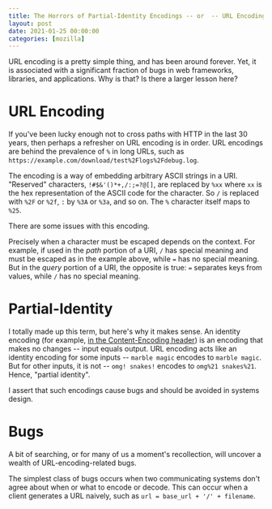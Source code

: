 ```yaml
---
title: The Horrors of Partial-Identity Encodings -- or  -- URL Encoding Is Hard
layout: post
date: 2021-01-25 00:00:00
categories: [mozilla]
---
```


URL encoding is a pretty simple thing, and has been around forever.
Yet, it is associated with a significant fraction of bugs in web frameworks, libraries, and applications.
Why is that?
Is there a larger lesson here?

# URL Encoding

If you've been lucky enough not to cross paths with HTTP in the last 30 years, then perhaps a refresher on URL encoding is in order.
URL encodings are behind the prevalence of `%` in long URLs, such as `https://example.com/download/test%2Flogs%2Fdebug.log`.

The encoding is a way of embedding arbitrary ASCII strings in a URI.
"Reserved" characters, `!#$&'()*+,/:;=?@[]`, are replaced by `%xx` where `xx` is the hex representation of the ASCII code for the character.
So `/` is replaced with `%2F` or `%2f`, `:` by `%3A` or `%3a`, and so on.
The `%` character itself maps to `%25`.

There are some issues with this encoding.

Precisely when a character must be escaped depends on the context.
For example, if used in the _path_ portion of a URI, `/` has special meaning and must be escaped as in the example above, while `=` has no special meaning.
But in the _query_ portion of a URI, the opposite is true: `=` separates keys from values, while `/` has no special meaning.

# Partial-Identity

I totally made up this term, but here's why it makes sense.
An identity encoding (for example, [in the Content-Encoding header](https://developer.mozilla.org/en-US/docs/Web/HTTP/Headers/Content-Encoding#directives)) is an encoding that makes no changes -- input equals output.
URL encoding acts like an identity encoding for some inputs -- `marble magic` encodes to `marble magic`.
But for other inputs, it is not -- `omg! snakes!` encodes to `omg%21 snakes%21`.
Hence, "partial identity".

I assert that such encodings cause bugs and should be avoided in systems design.

# Bugs

A bit of searching, or for many of us a moment's recollection, will uncover a wealth of URL-encoding-related bugs.

The simplest class of bugs occurs when two communicating systems don't agree about when or what to encode or decode.
This can occur when a client generates a URL naively, such as `url = base_url + '/' + filename`.
